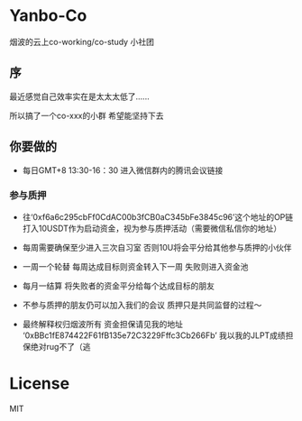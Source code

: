 # Yanbo-Co
烟波的云上co-working/co-study 小社团

## 序
最近感觉自己效率实在是太太太低了......

所以搞了一个co-xxx的小群 希望能坚持下去

## 你要做的
- 每日GMT+8 13:30-16：30 进入微信群内的腾讯会议链接

### 参与质押

- 往‘0xf6a6c295cbFf0CdAC00b3fCB0aC345bFe3845c96’这个地址的OP链打入10USDT作为启动资金，视为参与质押活动（需要微信私信你的地址）
  
- 每周需要确保至少进入三次自习室 否则10U将会平分给其他参与质押的小伙伴

- 一周一个轮替 每周达成目标则资金转入下一周 失败则进入资金池

- 每月一结算 将失败者的资金平分给每个达成目标的朋友

- 不参与质押的朋友仍可以加入我们的会议 质押只是共同监督的过程～

- 最终解释权归烟波所有 资金担保请见我的地址 ‘0xBBc1fE874422F61fB135e72C3229Fffc3Cb266Fb’ 我以我的JLPT成绩担保绝对rug不了（逃



# License

MIT






